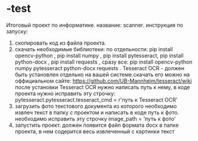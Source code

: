# -test
Итоговый проект по информатике. 
название: scanner.
инструкция по запуску: 
1. скопировать код из файла проекта.
2. скачать необходимые библиотеки: 
по отдельности: 
pip install opencv-python ,
pip install numpy ,
pip install pytesseract,
pip install python-docx ,
pip install requests ,
сразу все: 
pip install opencv-python numpy pytesseract python-docx requests .
Tesseract OCR - должен быть установлен отдельно на вашей системе.скачать его можно на оффициальном сайте: 
https://github.com/UB-Mannheim/tesseract/wiki после установки Tesseract OCR нужно написать путь к нему, в коде проекта нужно исправить эту строчку: pytesseract.pytesseract.tesseract_cmd = r'путь к Tesseract OCR'
4. загрузить фото текстового документа из которого необходимо извлеч текст в папку с проектом и написать в коде путь к фото.
необходимо исправить эту строчку image_path = 'путь к фото'
5. запустить проект. должен появится файл формата docx в папке проекта, в нем содерится весь извлеченный с картинки текст


